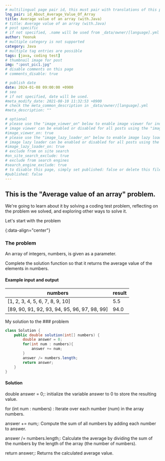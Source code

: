 ```yaml
---
# multilingual page pair id, this must pair with translations of this page. (This name must be unique)
lng_pair: id_About_Average_Value_Of_Array
title: Average value of an array (with.Java)
# title: Average value of an array (with.Java)
# post specific
# if not specified, .name will be used from _data/owner/[language].yml
author: Yeonuk
# multiple category is not supported
category: Java
# multiple tag entries are possible
tags: [java, coding test]
# thumbnail image for post
img: ":post_pic1.jpg"
# disable comments on this page
# comments_disable: true

# publish date
date: 2024-01-08 09:00:00 +0900
# seo
# if not specified, date will be used.
#meta_modify_date: 2021-08-10 11:32:53 +0900
# check the meta_common_description in _data/owner/[language].yml
#meta_description: ""

# optional
# please use the "image_viewer_on" below to enable image viewer for individual pages or posts (_posts/ or [language]/_posts folders).
# image viewer can be enabled or disabled for all posts using the "image_viewer_posts: true" setting in _data/conf/main.yml.
#image_viewer_on: true
# please use the "image_lazy_loader_on" below to enable image lazy loader for individual pages or posts (_posts/ or [language]/_posts folders).
# image lazy loader can be enabled or disabled for all posts using the "image_lazy_loader_posts: true" setting in _data/conf/main.yml.
#image_lazy_loader_on: true
# exclude from on site search
#on_site_search_exclude: true
# exclude from search engines
#search_engine_exclude: true
# to disable this page, simply set published: false or delete this file
#published: false
---
```


<!-- outline-start -->

## This is the "Average value of an array" problem.

We're going to learn about it by solving a coding test problem, reflecting on the problem we solved, and exploring other ways to solve it.

Let's start with the problem

{:data-align="center"}

<!-- outline-end -->

### The problem

An array of integers, numbers, is given as a parameter.

Complete the solution function so that it returns the average value of the elements in numbers.

#### Example input and output

| numbers                                      | result |
| -------------------------------------------- | ------ |
| [1, 2, 3, 4, 5, 6, 7, 8, 9, 10]              | 5.5    |
| [89, 90, 91, 92, 93, 94, 95, 96, 97, 98, 99] | 94.0   |

My solution to the ### problem

```java
class Solution {
    public double solution(int[] numbers) {
        double answer = 0;
        for(int num : numbers){
            answer += num;
        }
        answer /= numbers.length;
        return answer;
    }
}
```

#### Solution

double answer = 0;: initialize the variable answer to 0 to store the resulting value.

for (int num : numbers) : Iterate over each number (num) in the array numbers.

answer += num;: Compute the sum of all numbers by adding each number to answer.

answer /= numbers.length;: Calculate the average by dividing the sum of the numbers by the length of the array (the number of numbers).

return answer;: Returns the calculated average value.
